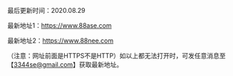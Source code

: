 最后更新时间：2020.08.29

最新地址1：https://www.88ase.com

最新地址2：https://www.88nee.com

（注意：网址前面是HTTPS不是HTTP）如以上都无法打开时，可发任意消息至【3344se@gmail.com】获取最新地址。
